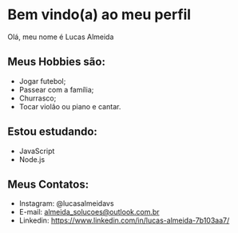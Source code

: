 # Bem vindo(a) ao meu perfil

Olá, meu nome é Lucas Almeida

## Meus Hobbies  são:

- Jogar futebol;
- Passear com a família;
- Churrasco;
- Tocar violão ou piano e cantar.

## Estou estudando:

- JavaScript
- Node.js


## Meus Contatos:

- Instagram: @lucasalmeidavs
- E-mail: almeida_solucoes@outlook.com.br
- Linkedin: https://www.linkedin.com/in/lucas-almeida-7b103aa7/
